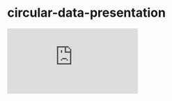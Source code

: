 # circular-data-presentation

![test](https://elwan.ch/github/cdp/cdp.php?data=python,javascript,node%20js,php&tc=ffffff&sc=ffffff)
